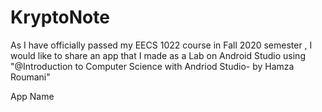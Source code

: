# KryptoNote
As I have officially passed my EECS 1022 course in Fall 2020 semester , I would like to share an app that I made as a Lab on Android Studio using 
"@Introduction to Computer Science with Andriod Studio- by Hamza Roumani"

App Name 
